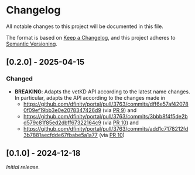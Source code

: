 # Changelog

All notable changes to this project will be documented in this file.

The format is based on [Keep a Changelog](https://keepachangelog.com/en/1.0.0/),
and this project adheres to [Semantic Versioning](https://semver.org/spec/v2.0.0.html).

## [0.2.0] - 2025-04-15

### Changed

- **BREAKING**: Adapts the vetKD API according to the latest name changes. In particular, adapts the API according to the changes made in
  * https://github.com/dfinity/portal/pull/3763/commits/dff6e57af420780f09ef19bb3e0e2078347426d9 (via [PR 9](https://github.com/dfinity/chainkey-testing-canister/pull/9)) and
  * https://github.com/dfinity/portal/pull/3763/commits/3bbb8f4f5de2bd579c81f85ed2dbff67322164c9 (via [PR 10](https://github.com/dfinity/chainkey-testing-canister/pull/10)) and
  * https://github.com/dfinity/portal/pull/3763/commits/add1c7178212fd3b7881aecfdde67fbabe5a1a77 (via [PR 10](https://github.com/dfinity/chainkey-testing-canister/pull/10))

## [0.1.0] - 2024-12-18

_Initial release._
